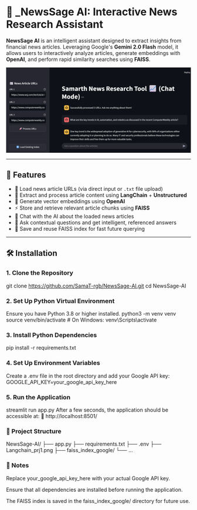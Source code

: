 # 🧠 _NewsSage AI: Interactive News Research Assistant

**NewsSage AI** is an intelligent assistant designed to extract insights from financial news articles. Leveraging Google's **Gemini 2.0 Flash** model, it allows users to interactively analyze articles, generate embeddings with **OpenAI**, and perform rapid similarity searches using **FAISS**.

![NewsSage AI Interface](https://raw.githubusercontent.com/SamaT-rgb/NewsSage-AI/main/Langchain_prj3.png)

---

## 🚀 Features

- 🔗 Load news article URLs (via direct input or `.txt` file upload)
- 📄 Extract and process article content using **LangChain** + **Unstructured**
- 🧠 Generate vector embeddings using **OpenAI**
- ⚡ Store and retrieve relevant article chunks using **FAISS**
- 💬 Chat with the AI about the loaded news articles
- 🧾 Ask contextual questions and get intelligent, referenced answers
- 💾 Save and reuse FAISS index for fast future querying

---

## 🛠️ Installation

### 1. Clone the Repository
git clone https://github.com/SamaT-rgb/NewsSage-AI.git
cd NewsSage-AI

### 2. Set Up Python Virtual Environment
Ensure you have Python 3.8 or higher installed.
python3 -m venv venv
source venv/bin/activate  # On Windows: venv\Scripts\activate
### 3. Install Python Dependencies
pip install -r requirements.txt

### 4. Set Up Environment Variables
Create a .env file in the root directory and add your Google API key:
GOOGLE_API_KEY=your_google_api_key_here

### 5. Run the Application
streamlit run app.py
After a few seconds, the application should be accessible at:
📍 http://localhost:8501/

### 📂 Project Structure
NewsSage-AI/
├── app.py
├── requirements.txt
├── .env
├── Langchain_prj1.png
├── faiss_index_google/
└── ...
### 📝 Notes
Replace your_google_api_key_here with your actual Google API key.

Ensure that all dependencies are installed before running the application.

The FAISS index is saved in the faiss_index_google/ directory for future use.
